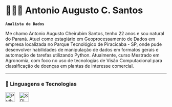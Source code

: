 # 👩🏻‍💻 Antonio Augusto C. Santos

**`Analista de Dados`**

Me chamo Antonio Augusto Cheirubim Santos, tenho 22 anos e sou natural do Paraná. Atuei como estagiário em Geoprocessamento de Dados em empresa localizada no Parque Tecnológico de Piracicaba - SP, onde pude
desenvolver habilidades de manipulação de dados em formatos gerais e automação de tarefas utilizando Python. Atualmente, curso Mestrado em Agronomia, com foco no uso de tecnologias de Visão Computacional para
classificação de doenças em plantas de interesse comercial.
 

---

### 🤖 Linguagens e Tecnologias

<img 
    align="left" 
    alt="Python" 
    title="Python"
    width="30px" 
    style="padding-right: 10px;" 
    src="https://cdn.jsdelivr.net/gh/devicons/devicon@latest/icons/python/python-original.svg"
/>

<img 
    align="left" 
    alt="SQL" 
    title="SQL"
    width="30px" 
    style="padding-right: 10px;" 
    src="https://cdn.jsdelivr.net/gh/devicons/devicon@latest/icons/azuresqldatabase/azuresqldatabase-original.svg"
/>

<br/>
<br/>
